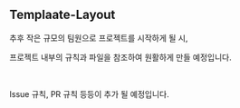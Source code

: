 ## Templaate-Layout

추후 작은 규모의 팀원으로 프로젝트를 시작하게 될 시,

프로젝트 내부의 규칙과 파일을 참조하여 원활하게 만들 예정입니다.

<br/>

Issue 규칙, PR 규칙 등등이 추가 될 예정입니다.